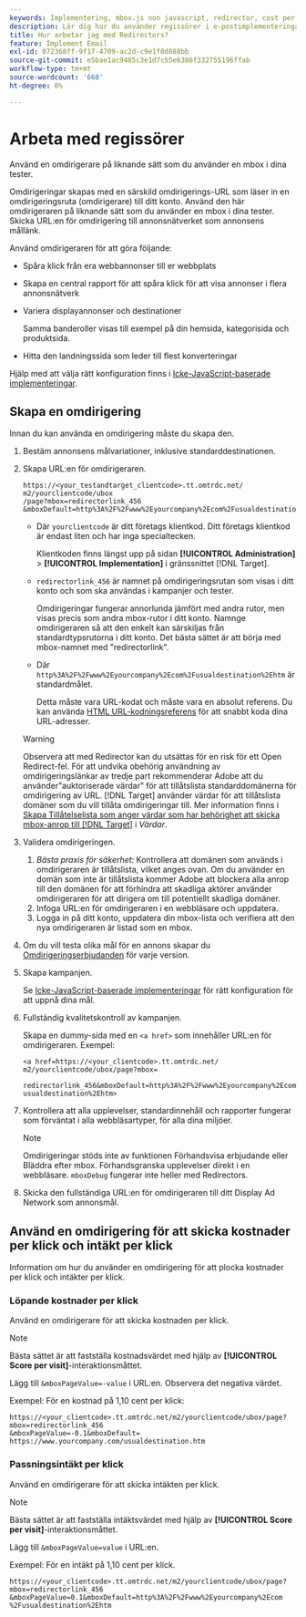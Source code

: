 ```yaml
---
keywords: Implementering, mbox.js non javascript, redirector, cost per click, intäkt per klick
description: Lär dig hur du använder regissörer i e-postimplementeringar, ungefär som hur du använder en mbox i dina [!DNL Adobe Target] aktiviteter.
title: Hur arbetar jag med Redirectors?
feature: Implement Email
exl-id: 072368ff-9f17-4709-ac2d-c9e1f0d888bb
source-git-commit: e5bae1ac9485c3e1d7c55e6386f332755196ffab
workflow-type: tm+mt
source-wordcount: '668'
ht-degree: 0%

---
```


# Arbeta med regissörer

Använd en omdirigerare på liknande sätt som du använder en mbox i dina tester.

Omdirigeringar skapas med en särskild omdirigerings-URL som läser in en omdirigeringsruta (omdirigerare) till ditt konto. Använd den här omdirigeraren på liknande sätt som du använder en mbox i dina tester. Skicka URL:en för omdirigering till annonsnätverket som annonsens mållänk.

Använd omdirigeraren för att göra följande:

* Spåra klick från era webbannonser till er webbplats
* Skapa en central rapport för att spåra klick för att visa annonser i flera annonsnätverk
* Variera displayannonser och destinationer

  Samma banderoller visas till exempel på din hemsida, kategorisida och produktsida.

* Hitta den landningssida som leder till flest konverteringar

Hjälp med att välja rätt konfiguration finns i [Icke-JavaScript-baserade implementeringar](/help/dev/implement/email/overview.md).

## Skapa en omdirigering

Innan du kan använda en omdirigering måste du skapa den.

1. Bestäm annonsens målvariationer, inklusive standarddestinationen.
1. Skapa URL:en för omdirigeraren.

   ```
   https://<your_testandtarget_clientcode>.tt.omtrdc.net/​m2/yourclientcode/ubox
   /​page?mbox=redirectorlink_456
   &mboxDefault=http%3A%2F%2Fwww%2Eyourcompany%2Ecom%2Fusualdestination%2Ehtm
   ```

   * Där `yourclientcode` är ditt företags klientkod. Ditt företags klientkod är endast liten och har inga specialtecken.

     Klientkoden finns längst upp på sidan **[!UICONTROL Administration]** > **[!UICONTROL Implementation]** i gränssnittet [!DNL Target].

   * `redirectorlink_456` är namnet på omdirigeringsrutan som visas i ditt konto och som ska användas i kampanjer och tester.

     Omdirigeringar fungerar annorlunda jämfört med andra rutor, men visas precis som andra mbox-rutor i ditt konto. Namnge omdirigeraren så att den enkelt kan särskiljas från standardtypsrutorna i ditt konto.  Det bästa sättet är att börja med mbox-namnet med &quot;redirectorlink&quot;.

   * Där `http%3A%2F%2Fwww%2Eyourcompany%2Ecom%2Fusualdestination%2Ehtm` är standardmålet.

     Detta måste vara URL-kodat och måste vara en absolut referens. Du kan använda [HTML URL-kodningsreferens](https://www.w3schools.com/tags/ref_urlencode.asp) för att snabbt koda dina URL-adresser.

   >[!WARNING]
   >
   >Observera att med Redirector kan du utsättas för en risk för ett Open Redirect-fel. För att undvika obehörig användning av omdirigeringslänkar av tredje part rekommenderar Adobe att du använder&quot;auktoriserade värdar&quot; för att tillåtslista standarddomänerna för omdirigering av URL. [!DNL Target] använder värdar för att tillåtslista domäner som du vill tillåta omdirigeringar till. Mer information finns i [Skapa Tillåtelselista som anger värdar som har behörighet att skicka mbox-anrop till [!DNL Target]](https://experienceleague.adobe.com/docs/target/using/administer/hosts.html?lang=sv-SE#allowlist) i *Värdar*.

1. Validera omdirigeringen.
   1. *Bästa praxis för säkerhet*: Kontrollera att domänen som används i omdirigeraren är tillåtslista, vilket anges ovan. Om du använder en domän som inte är tillåtslista kommer Adobe att blockera alla anrop till den domänen för att förhindra att skadliga aktörer använder omdirigeraren för att dirigera om till potentiellt skadliga domäner.
   2. Infoga URL:en för omdirigeraren i en webbläsare och uppdatera.
   3. Logga in på ditt konto, uppdatera din mbox-lista och verifiera att den nya omdirigeraren är listad som en mbox.
1. Om du vill testa olika mål för en annons skapar du [Omdirigeringserbjudanden](https://experienceleague.adobe.com/docs/target/using/experiences/vec/redirect-offer.html?lang=sv-SE) för varje version.
1. Skapa kampanjen.

   Se [Icke-JavaScript-baserade implementeringar](/help/dev/implement/email/overview.md) för rätt konfiguration för att uppnå dina mål.
1. Fullständig kvalitetskontroll av kampanjen.

   Skapa en dummy-sida med en `<a href>` som innehåller URL:en för omdirigeraren. Exempel:

   ```
   <a href=https://<your_clientcode>.tt.omtrdc.net/​m2/yourclientcode/ubox/​page?mbox=
   
   redirectorlink_456&mboxDefault=http%3A%2F%2Fwww%2Eyourcompany%2Ecom%2F​usualdestination%2Ehtm>
   ```

1. Kontrollera att alla upplevelser, standardinnehåll och rapporter fungerar som förväntat i alla webbläsartyper, för alla dina miljöer.

   >[!NOTE]
   >
   >Omdirigeringar stöds inte av funktionen Förhandsvisa erbjudande eller Bläddra efter mbox. Förhandsgranska upplevelser direkt i en webbläsare. `mboxDebug` fungerar inte heller med Redirectors.

1. Skicka den fullständiga URL:en för omdirigeraren till ditt Display Ad Network som annonsmål.

## Använd en omdirigering för att skicka kostnader per klick och intäkt per klick

Information om hur du använder en omdirigering för att plocka kostnader per klick och intäkter per klick.

### Löpande kostnader per klick

Använd en omdirigerare för att skicka kostnaden per klick.

>[!NOTE]
>
>Bästa sättet är att fastställa kostnadsvärdet med hjälp av **[!UICONTROL Score per visit]**-interaktionsmåttet.

Lägg till `&mboxPageValue=-value` i URL:en. Observera det negativa värdet.

Exempel: För en kostnad på 1,10 cent per klick:

```
https://<your_clientcode>.tt.omtrdc.net/​m2/yourclientcode/ubox/​page?mbox=redirectorlink_456
&mboxPageValue=-0.1&mboxDefault=​https://www.yourcompany.com/usualdestination.htm
```

### Passningsintäkt per klick

Använd en omdirigerare för att skicka intäkten per klick.

>[!NOTE]
>
>Bästa sättet är att fastställa intäktsvärdet med hjälp av **[!UICONTROL Score per visit]**-interaktionsmåttet.

Lägg till `&mboxPageValue=value` i URL:en.

Exempel: För en intäkt på 1,10 cent per klick.

```
https://<​your_clientcode>​​​​.tt​​.omtrdc​.net/​​m2/​yourclientcode/​ubox/​​​page?mbox=redirectorlink_456
&mboxPageValue=0.1​&mbox​Default=​​http%3A%2F%2Fwww%2E​yourcompany%2Ecom​%2Fusualdestination%2Ehtm
```
